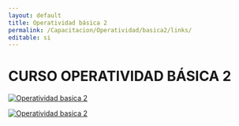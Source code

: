 ```yaml
---
layout: default
title: Operatividad básica 2
permalink: /Capacitacion/Operatividad/basica2/links/
editable: si
---
```


# CURSO OPERATIVIDAD BÁSICA 2  


[![Operatividad basica 2](https://oasiserp-my.sharepoint.com/personal/martha_velasquez_oasiscom_com/_layouts/15/guestaccess.aspx?docid=11e951da0cbda4a169506eee27f4165be&authkey=Acf4Ba0Cs_yYITqoR33Oij8)](https://youtu.be/O77bxRj0-yo)


[![Operatividad basica 2](https://oasiserp-my.sharepoint.com/personal/martha_velasquez_oasiscom_com/_layouts/15/guestaccess.aspx?docid=1475c19118b844077bb6af880fb0c50d3&authkey=AYjLOJOC0iHg7mgMBbkFLJ4)](https://youtu.be/-OrRj29vZRQ)



